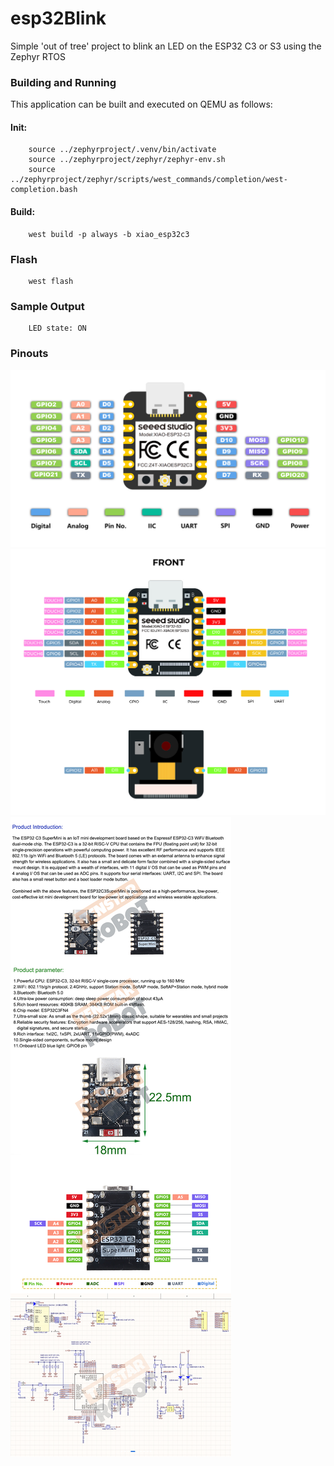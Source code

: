 # esp32Blink
Simple 'out of tree' project to blink an LED on the ESP32 C3 or S3 using the Zephyr RTOS
### Building and Running
This application can be built and executed on QEMU as follows:
#### Init:
```
    source ../zephyrproject/.venv/bin/activate
    source ../zephyrproject/zephyr/zephyr-env.sh
    source ../zephyrproject/zephyr/scripts/west_commands/completion/west-completion.bash
```
#### Build:
```
    west build -p always -b xiao_esp32c3
```
### Flash
```
    west flash
```
### Sample Output

```
    LED state: ON
```
### Pinouts
![esp32c3](images/esp32c3.png)
![esp32s3](images/esp32s3.jpg)
![esp32c3 supermini](images/esp32c3_supermini.jpg)
